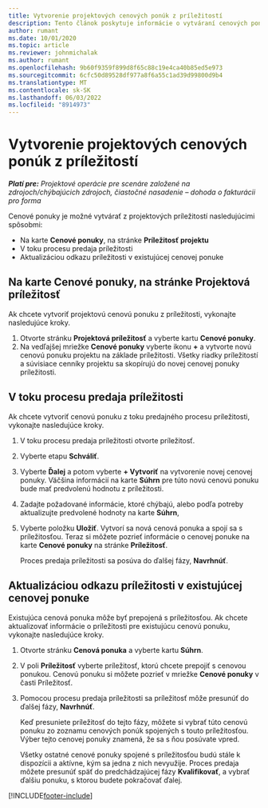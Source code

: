 ```yaml
---
title: Vytvorenie projektových cenových ponúk z príležitostí
description: Tento článok poskytuje informácie o vytváraní cenových ponúk projektu z príležitostí.
author: rumant
ms.date: 10/01/2020
ms.topic: article
ms.reviewer: johnmichalak
ms.author: rumant
ms.openlocfilehash: 9b60f9359f899d8f65c88c19e4ca40b85ed5e973
ms.sourcegitcommit: 6cfc50d89528df977a8f6a55c1ad39d99800d9b4
ms.translationtype: MT
ms.contentlocale: sk-SK
ms.lasthandoff: 06/03/2022
ms.locfileid: "8914973"
---
```

# <a name="create-project-quotes-from-opportunities"></a>Vytvorenie projektových cenových ponúk z príležitostí

_**Platí pre:** Projektové operácie pre scenáre založené na zdrojoch/chýbajúcich zdrojoch, čiastočné nasadenie – dohoda o fakturácii pro forma_

Cenové ponuky je možné vytvárať z projektových príležitostí nasledujúcimi spôsobmi:

- Na karte **Cenové ponuky**, na stránke **Príležitosť projektu**
- V toku procesu predaja príležitosti
- Aktualizáciou odkazu príležitosti v existujúcej cenovej ponuke

## <a name="from-the-quotes-tab-of-the-project-opportunity-page"></a>Na karte Cenové ponuky, na stránke Projektová príležitosť

Ak chcete vytvoriť projektovú cenovú ponuku z príležitosti, vykonajte nasledujúce kroky.

1. Otvorte stránku **Projektová príležitosť** a vyberte kartu **Cenové ponuky**. 
2. Na vedľajšej mriežke **Cenové ponuky** vyberte ikonu **+** a vytvorte novú cenovú ponuku projektu na základe príležitosti. Všetky riadky príležitostí a súvisiace cenníky projektu sa skopírujú do novej cenovej ponuky príležitosti.

## <a name="from-the-opportunity-sales-process-flow"></a>V toku procesu predaja príležitosti

Ak chcete vytvoriť cenovú ponuku z toku predajného procesu príležitosti, vykonajte nasledujúce kroky.

1. V toku procesu predaja príležitosti otvorte príležitosť.
2. Vyberte etapu **Schváliť**. 
3. Vyberte **Ďalej** a potom vyberte **+ Vytvoriť** na vytvorenie novej cenovej ponuky. Väčšina informácií na karte **Súhrn** pre túto novú cenovú ponuku bude mať predvolenú hodnotu z príležitosti. 
4. Zadajte požadované informácie, ktoré chýbajú, alebo podľa potreby aktualizujte predvolené hodnoty na karte **Súhrn**,
5. Vyberte položku **Uložiť**. Vytvorí sa nová cenová ponuka a spojí sa s príležitosťou. Teraz si môžete pozrieť informácie o cenovej ponuke na karte **Cenové ponuky** na stránke **Príležitosť**. 

   Proces predaja príležitosti sa posúva do ďalšej fázy, **Navrhnúť**.


## <a name="by-updating-the-opportunity-reference-on-an-existing-quote"></a>Aktualizáciou odkazu príležitosti v existujúcej cenovej ponuke

Existujúca cenová ponuka môže byť prepojená s príležitosťou. Ak chcete aktualizovať informácie o príležitosti pre existujúcu cenovú ponuku, vykonajte nasledujúce kroky.

1. Otvorte stránku **Cenová ponuka** a vyberte kartu **Súhrn**.
2. V poli **Príležitosť** vyberte príležitosť, ktorú chcete prepojiť s cenovou ponukou. Cenovú ponuku si môžete pozrieť v mriežke **Cenové ponuky** v časti Príležitosť. 
3. Pomocou procesu predaja príležitosti sa príležitosť môže presunúť do ďalšej fázy, **Navrhnúť**. 

   Keď presuniete príležitosť do tejto fázy, môžete si vybrať túto cenovú ponuku zo zoznamu cenových ponúk spojených s touto príležitosťou. Výber tejto cenovej ponuky znamená, že sa s ňou posúvate vpred.

   Všetky ostatné cenové ponuky spojené s príležitosťou budú stále k dispozícii a aktívne, kým sa jedna z nich nevyužije. Proces predaja môžete presunúť späť do predchádzajúcej fázy **Kvalifikovať**, a vybrať ďalšiu ponuku, s ktorou budete pokračovať ďalej.


[!INCLUDE[footer-include](../includes/footer-banner.md)]